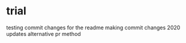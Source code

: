 # trial

testing commit changes for the readme
making commit changes
2020 updates
alternative pr method